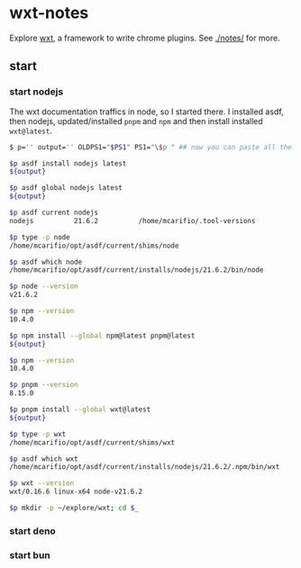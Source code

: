# wxt-notes

Explore [wxt](https://wxt.dev/), a framework to write chrome plugins. See [./notes/](./notes/) for more.

## start

### start nodejs

The wxt documentation traffics in node, so I started there. I installed asdf, then nodejs, updated/installed `pnpm` and `npm` and then install installed `wxt@latest`.

```bash
$ p='' output='' OLDPS1="$PS1" PS1="\$p " ## now you can paste all the commands below wholesale with (set -x; <paste> ) 2>&1 | tee -p /dev/stderr | wl-copy 

$p asdf install nodejs latest
${output}

$p asdf global nodejs latest
${output}

$p asdf current nodejs
nodejs          21.6.2          /home/mcarifio/.tool-versions

$p type -p node
/home/mcarifio/opt/asdf/current/shims/node

$p asdf which node
/home/mcarifio/opt/asdf/current/installs/nodejs/21.6.2/bin/node

$p node --version
v21.6.2

$p npm --version
10.4.0

$p npm install --global npm@latest pnpm@latest
${output}

$p npm --version
10.4.0

$p pnpm --version
8.15.0

$p pnpm install --global wxt@latest
${output}

$p type -p wxt
/home/mcarifio/opt/asdf/current/shims/wxt

$p asdf which wxt
/home/mcarifio/opt/asdf/current/installs/nodejs/21.6.2/.npm/bin/wxt

$p wxt --version
wxt/0.16.6 linux-x64 node-v21.6.2

$p mkdir -p ~/explore/wxt; cd $_
```

### start deno

### start bun

